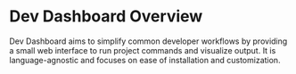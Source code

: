 # Dev Dashboard Overview

Dev Dashboard aims to simplify common developer workflows by providing a small web interface to run project commands and visualize output. It is language-agnostic and focuses on ease of installation and customization.
